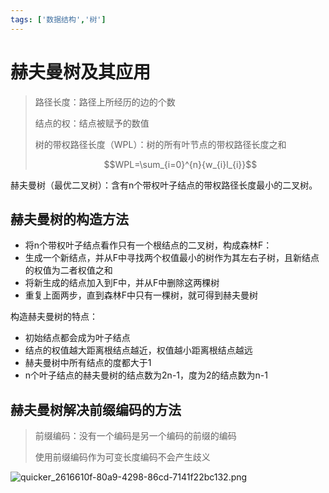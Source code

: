 ```yaml
---
tags: ['数据结构','树']
---
```


# 赫夫曼树及其应用

> 路径长度：路径上所经历的边的个数
>
> 结点的权：结点被赋予的数值
>
> 树的带权路径长度（WPL）：树的所有叶节点的带权路径长度之和
>
> $$WPL=\sum_{i=0}^{n}{w_{i}l_{i}}$$

赫夫曼树（最优二叉树）：含有n个带权叶子结点的带权路径长度最小的二叉树。

## 赫夫曼树的构造方法

- 将n个带权叶子结点看作只有一个根结点的二叉树，构成森林F：
- 生成一个新结点，并从F中寻找两个权值最小的树作为其左右子树，且新结点的权值为二者权值之和
- 将新生成的结点加入到F中，并从F中删除这两棵树
- 重复上面两步，直到森林F中只有一棵树，就可得到赫夫曼树

构造赫夫曼树的特点：

- 初始结点都会成为叶子结点
- 结点的权值越大距离根结点越近，权值越小距离根结点越远
- 赫夫曼树中所有结点的度都大于1
- n个叶子结点的赫夫曼树的结点数为2n-1，度为2的结点数为n-1

## 赫夫曼树解决前缀编码的方法

> 前缀编码：没有一个编码是另一个编码的前缀的编码
>
> 使用前缀编码作为可变长度编码不会产生歧义

![quicker_2616610f-80a9-4298-86cd-7141f22bc132.png](https://i.loli.net/2020/07/30/ZjbBkK5corQElem.png)
